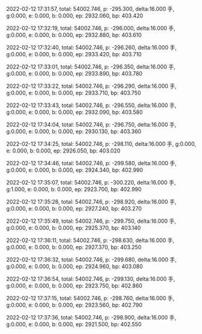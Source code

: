 2022-02-12 17:31:57, total: 54002.746, p: -295.300, delta:16.000 手, g:0.000, e: 0.000, b: 0.000, ep: 2932.060, bp: 403.420

2022-02-12 17:32:19, total: 54002.746, p: -296.000, delta:16.000 手, g:0.000, e: 0.000, b: 0.000, ep: 2932.880, bp: 403.610

2022-02-12 17:32:40, total: 54002.746, p: -296.260, delta:16.000 手, g:0.000, e: 0.000, b: 0.000, ep: 2933.420, bp: 403.710

2022-02-12 17:33:01, total: 54002.746, p: -296.350, delta:16.000 手, g:0.000, e: 0.000, b: 0.000, ep: 2933.890, bp: 403.780

2022-02-12 17:33:22, total: 54002.746, p: -296.290, delta:16.000 手, g:0.000, e: 0.000, b: 0.000, ep: 2933.710, bp: 403.750

2022-02-12 17:33:43, total: 54002.746, p: -296.550, delta:16.000 手, g:0.000, e: 0.000, b: 0.000, ep: 2932.090, bp: 403.580

2022-02-12 17:34:04, total: 54002.746, p: -296.750, delta:16.000 手, g:0.000, e: 0.000, b: 0.000, ep: 2930.130, bp: 403.360

2022-02-12 17:34:25, total: 54002.746, p: -298.110, delta:16.000 手, g:0.000, e: 0.000, b: 0.000, ep: 2926.050, bp: 403.020

2022-02-12 17:34:46, total: 54002.746, p: -299.580, delta:16.000 手, g:0.000, e: 0.000, b: 0.000, ep: 2924.340, bp: 402.990

2022-02-12 17:35:07, total: 54002.746, p: -300.220, delta:16.000 手, g:1.000, e: 0.000, b: 0.000, ep: 2923.700, bp: 402.990

2022-02-12 17:35:28, total: 54002.746, p: -298.920, delta:16.000 手, g:0.000, e: 0.000, b: 0.000, ep: 2927.240, bp: 403.270

2022-02-12 17:35:49, total: 54002.746, p: -299.750, delta:16.000 手, g:0.000, e: 0.000, b: 0.000, ep: 2925.370, bp: 403.140

2022-02-12 17:36:11, total: 54002.746, p: -298.630, delta:16.000 手, g:0.000, e: 0.000, b: 0.000, ep: 2927.370, bp: 403.250

2022-02-12 17:36:32, total: 54002.746, p: -299.680, delta:16.000 手, g:0.000, e: 0.000, b: 0.000, ep: 2924.960, bp: 403.080

2022-02-12 17:36:54, total: 54002.746, p: -299.130, delta:16.000 手, g:0.000, e: 0.000, b: 0.000, ep: 2923.750, bp: 402.860

2022-02-12 17:37:15, total: 54002.746, p: -298.760, delta:16.000 手, g:0.000, e: 0.000, b: 0.000, ep: 2923.560, bp: 402.790

2022-02-12 17:37:36, total: 54002.746, p: -298.900, delta:16.000 手, g:0.000, e: 0.000, b: 0.000, ep: 2921.500, bp: 402.550